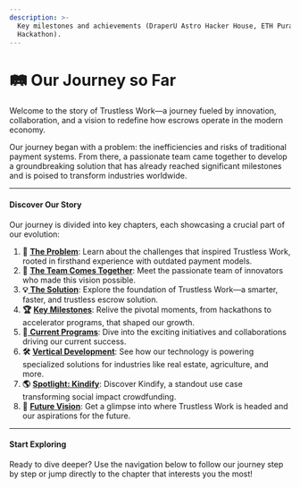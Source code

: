 ```yaml
---
description: >-
  Key milestones and achievements (DraperU Astro Hacker House, ETH Pura Vida
  Hackathon).
---
```


# 🛤️ Our Journey so Far

Welcome to the story of Trustless Work—a journey fueled by innovation, collaboration, and a vision to redefine how escrows operate in the modern economy.

Our journey began with a problem: the inefficiencies and risks of traditional payment systems. From there, a passionate team came together to develop a groundbreaking solution that has already reached significant milestones and is poised to transform industries worldwide.

***

#### **Discover Our Story**

Our journey is divided into key chapters, each showcasing a crucial part of our evolution:

1. **🤔** [**The Problem**](the-problem-origins-of-trustless-work.md): Learn about the challenges that inspired Trustless Work, rooted in firsthand experience with outdated payment models.
2. **👾** [**The Team Comes Together**](the-team-comes-together.md): Meet the passionate team of innovators who made this vision possible.
3. **💡**[ **The Solution**](the-solution-escrows.md): Explore the foundation of Trustless Work—a smarter, faster, and trustless escrow solution.
4. **🏆** [**Key Milestones**](key-milestones/): Relive the pivotal moments, from hackathons to accelerator programs, that shaped our growth.
5. **🚀**[ **Current Programs**](current-programs/): Dive into the exciting initiatives and collaborations driving our current success.
6. **🛠️** [**Vertical Development**](vertical-development.md): See how our technology is powering specialized solutions for industries like real estate, agriculture, and more.
7. **🌎** [**Spotlight: Kindify**](../../use-cases-unlocking-the-potential-of-smart-escrows/spotlight-kindifi.md): Discover Kindify, a standout use case transforming social impact crowdfunding.
8. **🔮** [**Future Vision**](future-vision.md): Get a glimpse into where Trustless Work is headed and our aspirations for the future.

***

#### **Start Exploring**

Ready to dive deeper? Use the navigation below to follow our journey step by step or jump directly to the chapter that interests you the most!
